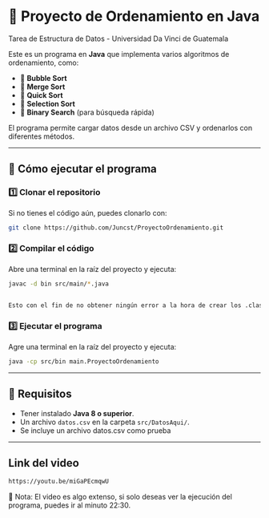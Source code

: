 # 📂 Proyecto de Ordenamiento en Java 

Tarea de Estructura de Datos - Universidad Da Vinci de Guatemala

Este es un programa en **Java** que implementa varios algoritmos de ordenamiento, como:

- 📌 **Bubble Sort**
- 📌 **Merge Sort**
- 📌 **Quick Sort**
- 📌 **Selection Sort**
- 📌 **Binary Search** (para búsqueda rápida)

El programa permite cargar datos desde un archivo CSV y ordenarlos con diferentes métodos.

---

## 🚀 **Cómo ejecutar el programa**
### 1️⃣ Clonar el repositorio  
Si no tienes el código aún, puedes clonarlo con:
```bash
git clone https://github.com/Juncst/ProyectoOrdenamiento.git
```

### 2️⃣ Compilar el código  
Abre una terminal en la raíz del proyecto y ejecuta: 
```bash
javac -d bin src/main/*.java


Esto con el fin de no obtener ningún error a la hora de crear los .class
```

### 3️⃣ Ejecutar el programa  
Agre una terminal en la raíz del proyecto y ejecuta: 
```bash
java -cp src/bin main.ProyectoOrdenamiento
```

---

## 📄 **Requisitos**
- Tener instalado **Java 8 o superior**.
- Un archivo `datos.csv` en la carpeta `src/DatosAqui/`.
- Se incluye un archivo datos.csv como prueba

---
## **Link del video**
```bash
https://youtu.be/miGaPEcmqwU
```
📌 Nota: El video es algo extenso, si solo deseas ver la ejecución del programa, puedes ir al minuto 22:30.


